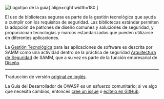 ![Logotipo de la guía](../../../assets/images/dg_logo_bbd.png "Guía del Desarrollador"){ align=right width=180 }

El uso de bibliotecas seguras es parte de la gestión tecnológica que ayuda a cumplir con los requisitos de seguridad.
Las bibliotecas estándar permiten la adopción de patrones de diseño comunes y soluciones de seguridad,
y proporcionan tecnologías y marcos estandarizados que pueden utilizarse en diferentes aplicaciones.

La [Gestión Tecnológica][sammdsatm] para las aplicaciones de software es descrita por SAMM como una actividad
dentro de la práctica de seguridad [Arquitectura de Seguridad][sammdsa] de SAMM,
que a su vez es parte de la función empresarial de [Diseño][sammd].

----

Traducción de versión [original en inglés][en0703].

La Guía del Desarrollador de OWASP es un esfuerzo comunitario;
si ve algo que necesita cambios, entonces [cree un issue][issue0703] o [edítelo en GitHub][edit0703].

[edit0703]: https://github.com/OWASP/DevGuide/blob/main/docs/es/05-implementation/03-secure-libraries/index.md
[en0703]: https://devguide.owasp.org/en/05-implementation/03-secure-libraries/
[issue0703]: https://github.com/OWASP/DevGuide/issues/new?labels=content&template=request.md&title=Update:%2005-implementation/03-secure-libraries/index
[sammd]: https://owaspsamm.org/model/design/
[sammdsa]: https://owaspsamm.org/model/design/secure-architecture/
[sammdsatm]: https://owaspsamm.org/model/design/secure-architecture/stream-b/

